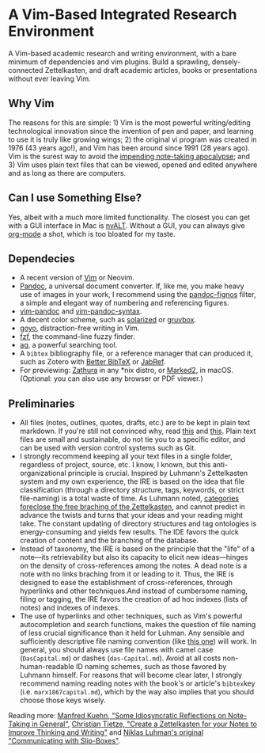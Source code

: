 # A Vim-Based Integrated Research Environment

A Vim-based academic research and writing environment, with a bare minimum of dependencies and vim plugins. Build a sprawling, densely-connected Zettelkasten, and draft academic articles, books or presentations without ever leaving Vim. 

## Why Vim

The reasons for this are simple: 1) Vim is the most powerful writing/editing technological innovation since the invention of pen and paper, and learning to use it is truly like growing wings; 2) the original vi program was created in 1976 (43 years ago!), and Vim has been around since 1991 (28 years ago). Vim is the surest way to avoid the [impending note-taking apocalypse](https://medium.com/swlh/welcome-to-the-note-taking-apocalypse-64a74481a5ab); and 3) Vim uses plain text files that can be viewed, opened and edited anywhere and as long as there are computers. 

## Can I use Something Else?

Yes, albeit with a much more limited functionality. The closest you can get with a GUI interface in Mac is [nvALT](https://brettterpstra.com/projects/nvalt/). Without a GUI, you can always give [org-mode](https://orgmode.org/) a shot, which is too bloated for my taste. 

## Dependecies

- A recent version of [Vim](https://www.vim.org/) or Neovim.
- [Pandoc](https://pandoc.org), a universal document converter. If, like me, you make heavy use of images in your work, I recommend using the [pandoc-fignos](https://github.com/tomduck/pandoc-fignos) filter, a simple and elegant way of numbering and referencing figures. 
- [vim-pandoc](https://github.com/vim-pandoc/vim-pandoc) and [vim-pandoc-syntax](https://github.com/vim-pandoc/vim-pandoc-syntax).
- A decent color scheme, such as [solarized](https://github.com/altercation/vim-colors-solarized) or [gruvbox](https://github.com/morhetz/gruvbox).
- [goyo](https://github.com/junegunn/goyo.vim), distraction-free writing in Vim.
- [fzf](https://github.com/junegunn/fzf), the command-line fuzzy finder.
- [ag](https://github.com/ggreer/the_silver_searcher), a powerful searching tool.
- A `bibtex` bibliography file, or a reference manager that can produced it, such as Zotero with [Better BibTeX](https://github.com/retorquere/zotero-better-bibtex) or [JabRef](https://www.jabref.org/).
- For previewing: [Zathura](https://pwmt.org/projects/zathura/) in any *nix distro, or [Marked2](https://marked2app.com/), in macOS. (Optional: you can also use any browser or PDF viewer.)

## Preliminaries

- All files (notes, outlines, quotes, drafts, etc.) are to be kept in plain text markdown. If you're still not convinced why, read [this](https://programminghistorian.org/en/lessons/sustainable-authorship-in-plain-text-using-pandoc-and-markdown) and [this](http://wcaleb.org/blog/my-academic-book-in-plain-text). Plain text files are small and sustainable, do not tie you to a specific editor, and can be used with version control systems such as Git.
- I strongly recommend keeping all your text files in a single folder, regardless of project, source, etc. I know, I known, but this anti-organizational principle is crucial. Inspired by Luhmann's Zettelkasten system and my own experience, the IRE is based on the idea that file classification (through a directory structure, tags, keywords, or strict file-naming) is a total waste of time. As Luhmann noted, [categories foreclose the free braching of the Zettelkasten](https://zettelkasten.de/posts/no-categories/), and cannot predict in advance the twists and turns that your ideas and your reading might take. The constant updating of directory structures and tag ontologies is energy-consuming and yields few results. The IDE favors the quick creation of content and the branching of the database.
- Instead of taxonomy, the IRE is based on the principle that the "life" of a note—its retrievability but also its capacity to elicit new ideas—hinges on the density of cross-references among the notes. A dead note is a note with no links braching from it or leading to it. Thus, the IRE is designed to ease the establishment of cross-references, through hyperlinks and other techniques.And instead of cumbersome naming, filing or tagging, the IRE favors the creation of ad hoc indexes (lists of notes) and indexes of indexes.
- The use of hyperlinks and other techniques, such as Vim's powerful autocompletion and search functions, makes the question of file naming of less crucial significance than it held for Luhman. Any sensible and sufficiently descriptive file naming convention (like [this one](https://library.stanford.edu/research/data-management-services/data-best-practices/best-practices-file-naming)) will work. In general, you should always use file names with camel case (`DasCapital.md`) or dashes (`das-Capital.md`). Avoid at all costs non-human-readable ID naming schemes, such as those favored by Luhmann himself. For reasons that will become clear later, I strongly recommend naming reading notes with the book's or article's `bibtex`key (i.e. `marx1867capital.md`), which by the way also implies that you should choose those keys wisely.

Reading more: [Manfred Kuehn, "Some Idiosyncratic Reflections on Note-Taking in General"](https://www.connectedtext.com/manfred.php), [Christian Tietze, "Create a Zettelkasten for your Notes to Improve Thinking and Writing"](https://zettelkasten.de/posts/zettelkasten-improves-thinking-writing/) and [Niklas Luhman's original "Communicating with Slip-Boxes"](https://luhmann.surge.sh/communicating-with-slip-boxes). 

